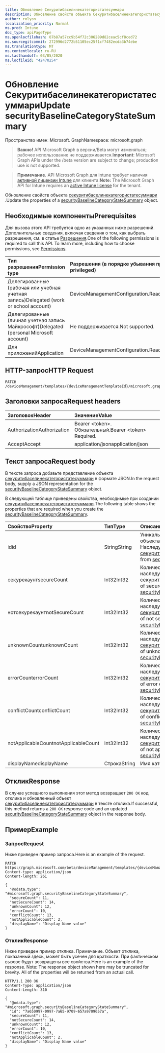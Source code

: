 ```yaml
---
title: Обновление Секуритибаселинекатегористатесуммари
description: Обновление свойств объекта Секуритибаселинекатегористатесуммари.
author: rolyon
localization_priority: Normal
ms.prod: Intune
doc_type: apiPageType
ms.openlocfilehash: 07b87a57cc9b54f72c306289d82ceac5cf8ced72
ms.sourcegitcommit: 272996d2772b51105ec25f1cf7482ecda3b74ebe
ms.translationtype: MT
ms.contentlocale: ru-RU
ms.lasthandoff: 03/05/2020
ms.locfileid: "42470254"
---
```

# <a name="update-securitybaselinecategorystatesummary"></a><span data-ttu-id="d7be5-103">Обновление Секуритибаселинекатегористатесуммари</span><span class="sxs-lookup"><span data-stu-id="d7be5-103">Update securityBaselineCategoryStateSummary</span></span>

<span data-ttu-id="d7be5-104">Пространство имен: Microsoft. Graph</span><span class="sxs-lookup"><span data-stu-id="d7be5-104">Namespace: microsoft.graph</span></span>

> <span data-ttu-id="d7be5-105">**Важно!** API Microsoft Graph в версии/Beta могут изменяться; рабочее использование не поддерживается.</span><span class="sxs-lookup"><span data-stu-id="d7be5-105">**Important:** Microsoft Graph APIs under the /beta version are subject to change; production use is not supported.</span></span>

> <span data-ttu-id="d7be5-106">**Примечание.** API Microsoft Graph для Intune требует наличия [активной лицензии Intune](https://go.microsoft.com/fwlink/?linkid=839381) для клиента.</span><span class="sxs-lookup"><span data-stu-id="d7be5-106">**Note:** The Microsoft Graph API for Intune requires an [active Intune license](https://go.microsoft.com/fwlink/?linkid=839381) for the tenant.</span></span>

<span data-ttu-id="d7be5-107">Обновление свойств объекта [секуритибаселинекатегористатесуммари](../resources/intune-deviceintent-securitybaselinecategorystatesummary.md) .</span><span class="sxs-lookup"><span data-stu-id="d7be5-107">Update the properties of a [securityBaselineCategoryStateSummary](../resources/intune-deviceintent-securitybaselinecategorystatesummary.md) object.</span></span>

## <a name="prerequisites"></a><span data-ttu-id="d7be5-108">Необходимые компоненты</span><span class="sxs-lookup"><span data-stu-id="d7be5-108">Prerequisites</span></span>
<span data-ttu-id="d7be5-p101">Для вызова этого API требуется одно из указанных ниже разрешений. Дополнительные сведения, включая сведения о том, как выбрать разрешения, см. в статье [Разрешения](/graph/permissions-reference).</span><span class="sxs-lookup"><span data-stu-id="d7be5-p101">One of the following permissions is required to call this API. To learn more, including how to choose permissions, see [Permissions](/graph/permissions-reference).</span></span>

|<span data-ttu-id="d7be5-111">Тип разрешения</span><span class="sxs-lookup"><span data-stu-id="d7be5-111">Permission type</span></span>|<span data-ttu-id="d7be5-112">Разрешения (в порядке убывания привилегий)</span><span class="sxs-lookup"><span data-stu-id="d7be5-112">Permissions (from most to least privileged)</span></span>|
|:---|:---|
|<span data-ttu-id="d7be5-113">Делегированные (рабочая или учебная учетная запись)</span><span class="sxs-lookup"><span data-stu-id="d7be5-113">Delegated (work or school account)</span></span>|<span data-ttu-id="d7be5-114">DeviceManagementConfiguration.ReadWrite.All</span><span class="sxs-lookup"><span data-stu-id="d7be5-114">DeviceManagementConfiguration.ReadWrite.All</span></span>|
|<span data-ttu-id="d7be5-115">Делегированные (личная учетная запись Майкрософт)</span><span class="sxs-lookup"><span data-stu-id="d7be5-115">Delegated (personal Microsoft account)</span></span>|<span data-ttu-id="d7be5-116">Не поддерживается.</span><span class="sxs-lookup"><span data-stu-id="d7be5-116">Not supported.</span></span>|
|<span data-ttu-id="d7be5-117">Для приложений</span><span class="sxs-lookup"><span data-stu-id="d7be5-117">Application</span></span>|<span data-ttu-id="d7be5-118">DeviceManagementConfiguration.ReadWrite.All</span><span class="sxs-lookup"><span data-stu-id="d7be5-118">DeviceManagementConfiguration.ReadWrite.All</span></span>|

## <a name="http-request"></a><span data-ttu-id="d7be5-119">HTTP-запрос</span><span class="sxs-lookup"><span data-stu-id="d7be5-119">HTTP Request</span></span>
<!-- {
  "blockType": "ignored"
}
-->
``` http
PATCH /deviceManagement/templates/{deviceManagementTemplateId}/microsoft.graph.securityBaselineTemplate/categoryDeviceStateSummaries/{securityBaselineCategoryStateSummaryId}
```

## <a name="request-headers"></a><span data-ttu-id="d7be5-120">Заголовки запроса</span><span class="sxs-lookup"><span data-stu-id="d7be5-120">Request headers</span></span>
|<span data-ttu-id="d7be5-121">Заголовок</span><span class="sxs-lookup"><span data-stu-id="d7be5-121">Header</span></span>|<span data-ttu-id="d7be5-122">Значение</span><span class="sxs-lookup"><span data-stu-id="d7be5-122">Value</span></span>|
|:---|:---|
|<span data-ttu-id="d7be5-123">Authorization</span><span class="sxs-lookup"><span data-stu-id="d7be5-123">Authorization</span></span>|<span data-ttu-id="d7be5-124">Bearer &lt;token&gt;. Обязательный.</span><span class="sxs-lookup"><span data-stu-id="d7be5-124">Bearer &lt;token&gt; Required.</span></span>|
|<span data-ttu-id="d7be5-125">Accept</span><span class="sxs-lookup"><span data-stu-id="d7be5-125">Accept</span></span>|<span data-ttu-id="d7be5-126">application/json</span><span class="sxs-lookup"><span data-stu-id="d7be5-126">application/json</span></span>|

## <a name="request-body"></a><span data-ttu-id="d7be5-127">Текст запроса</span><span class="sxs-lookup"><span data-stu-id="d7be5-127">Request body</span></span>
<span data-ttu-id="d7be5-128">В тексте запроса добавьте представление объекта [секуритибаселинекатегористатесуммари](../resources/intune-deviceintent-securitybaselinecategorystatesummary.md) в формате JSON.</span><span class="sxs-lookup"><span data-stu-id="d7be5-128">In the request body, supply a JSON representation for the [securityBaselineCategoryStateSummary](../resources/intune-deviceintent-securitybaselinecategorystatesummary.md) object.</span></span>

<span data-ttu-id="d7be5-129">В следующей таблице приведены свойства, необходимые при создании [секуритибаселинекатегористатесуммари](../resources/intune-deviceintent-securitybaselinecategorystatesummary.md).</span><span class="sxs-lookup"><span data-stu-id="d7be5-129">The following table shows the properties that are required when you create the [securityBaselineCategoryStateSummary](../resources/intune-deviceintent-securitybaselinecategorystatesummary.md).</span></span>

|<span data-ttu-id="d7be5-130">Свойство</span><span class="sxs-lookup"><span data-stu-id="d7be5-130">Property</span></span>|<span data-ttu-id="d7be5-131">Тип</span><span class="sxs-lookup"><span data-stu-id="d7be5-131">Type</span></span>|<span data-ttu-id="d7be5-132">Описание</span><span class="sxs-lookup"><span data-stu-id="d7be5-132">Description</span></span>|
|:---|:---|:---|
|<span data-ttu-id="d7be5-133">id</span><span class="sxs-lookup"><span data-stu-id="d7be5-133">id</span></span>|<span data-ttu-id="d7be5-134">String</span><span class="sxs-lookup"><span data-stu-id="d7be5-134">String</span></span>|<span data-ttu-id="d7be5-135">Уникальный идентификатор объекта.</span><span class="sxs-lookup"><span data-stu-id="d7be5-135">Unique identifier of the entity.</span></span> <span data-ttu-id="d7be5-136">Наследуется от [секуритибаселинестатесуммари](../resources/intune-deviceintent-securitybaselinestatesummary.md)</span><span class="sxs-lookup"><span data-stu-id="d7be5-136">Inherited from [securityBaselineStateSummary](../resources/intune-deviceintent-securitybaselinestatesummary.md)</span></span>|
|<span data-ttu-id="d7be5-137">секурекаунт</span><span class="sxs-lookup"><span data-stu-id="d7be5-137">secureCount</span></span>|<span data-ttu-id="d7be5-138">Int32</span><span class="sxs-lookup"><span data-stu-id="d7be5-138">Int32</span></span>|<span data-ttu-id="d7be5-139">Количество защищенных устройств, наследуемых от [секуритибаселинестатесуммари](../resources/intune-deviceintent-securitybaselinestatesummary.md)</span><span class="sxs-lookup"><span data-stu-id="d7be5-139">Number of secure devices Inherited from [securityBaselineStateSummary](../resources/intune-deviceintent-securitybaselinestatesummary.md)</span></span>|
|<span data-ttu-id="d7be5-140">нотсекурекаунт</span><span class="sxs-lookup"><span data-stu-id="d7be5-140">notSecureCount</span></span>|<span data-ttu-id="d7be5-141">Int32</span><span class="sxs-lookup"><span data-stu-id="d7be5-141">Int32</span></span>|<span data-ttu-id="d7be5-142">Количество незащищенных устройств, наследуемых от [секуритибаселинестатесуммари](../resources/intune-deviceintent-securitybaselinestatesummary.md)</span><span class="sxs-lookup"><span data-stu-id="d7be5-142">Number of not secure devices Inherited from [securityBaselineStateSummary](../resources/intune-deviceintent-securitybaselinestatesummary.md)</span></span>|
|<span data-ttu-id="d7be5-143">unknownCount</span><span class="sxs-lookup"><span data-stu-id="d7be5-143">unknownCount</span></span>|<span data-ttu-id="d7be5-144">Int32</span><span class="sxs-lookup"><span data-stu-id="d7be5-144">Int32</span></span>|<span data-ttu-id="d7be5-145">Количество неизвестных устройств, наследуемых от [секуритибаселинестатесуммари](../resources/intune-deviceintent-securitybaselinestatesummary.md)</span><span class="sxs-lookup"><span data-stu-id="d7be5-145">Number of unknown devices Inherited from [securityBaselineStateSummary](../resources/intune-deviceintent-securitybaselinestatesummary.md)</span></span>|
|<span data-ttu-id="d7be5-146">errorCount</span><span class="sxs-lookup"><span data-stu-id="d7be5-146">errorCount</span></span>|<span data-ttu-id="d7be5-147">Int32</span><span class="sxs-lookup"><span data-stu-id="d7be5-147">Int32</span></span>|<span data-ttu-id="d7be5-148">Количество устройств с ошибками, наследуемых от [секуритибаселинестатесуммари](../resources/intune-deviceintent-securitybaselinestatesummary.md)</span><span class="sxs-lookup"><span data-stu-id="d7be5-148">Number of error devices Inherited from [securityBaselineStateSummary](../resources/intune-deviceintent-securitybaselinestatesummary.md)</span></span>|
|<span data-ttu-id="d7be5-149">conflictCount</span><span class="sxs-lookup"><span data-stu-id="d7be5-149">conflictCount</span></span>|<span data-ttu-id="d7be5-150">Int32</span><span class="sxs-lookup"><span data-stu-id="d7be5-150">Int32</span></span>|<span data-ttu-id="d7be5-151">Количество устройств с конфликтами, наследуемых от [секуритибаселинестатесуммари](../resources/intune-deviceintent-securitybaselinestatesummary.md)</span><span class="sxs-lookup"><span data-stu-id="d7be5-151">Number of conflict devices Inherited from [securityBaselineStateSummary](../resources/intune-deviceintent-securitybaselinestatesummary.md)</span></span>|
|<span data-ttu-id="d7be5-152">notApplicableCount</span><span class="sxs-lookup"><span data-stu-id="d7be5-152">notApplicableCount</span></span>|<span data-ttu-id="d7be5-153">Int32</span><span class="sxs-lookup"><span data-stu-id="d7be5-153">Int32</span></span>|<span data-ttu-id="d7be5-154">Количество неприменимых устройств, наследуемых от [секуритибаселинестатесуммари](../resources/intune-deviceintent-securitybaselinestatesummary.md)</span><span class="sxs-lookup"><span data-stu-id="d7be5-154">Number of not applicable devices Inherited from [securityBaselineStateSummary](../resources/intune-deviceintent-securitybaselinestatesummary.md)</span></span>|
|<span data-ttu-id="d7be5-155">displayName</span><span class="sxs-lookup"><span data-stu-id="d7be5-155">displayName</span></span>|<span data-ttu-id="d7be5-156">Строка</span><span class="sxs-lookup"><span data-stu-id="d7be5-156">String</span></span>|<span data-ttu-id="d7be5-157">Имя категории</span><span class="sxs-lookup"><span data-stu-id="d7be5-157">The category name</span></span>|



## <a name="response"></a><span data-ttu-id="d7be5-158">Отклик</span><span class="sxs-lookup"><span data-stu-id="d7be5-158">Response</span></span>
<span data-ttu-id="d7be5-159">В случае успешного выполнения этот метод возвращает `200 OK` код отклика и обновленный объект [секуритибаселинекатегористатесуммари](../resources/intune-deviceintent-securitybaselinecategorystatesummary.md) в тексте отклика.</span><span class="sxs-lookup"><span data-stu-id="d7be5-159">If successful, this method returns a `200 OK` response code and an updated [securityBaselineCategoryStateSummary](../resources/intune-deviceintent-securitybaselinecategorystatesummary.md) object in the response body.</span></span>

## <a name="example"></a><span data-ttu-id="d7be5-160">Пример</span><span class="sxs-lookup"><span data-stu-id="d7be5-160">Example</span></span>

### <a name="request"></a><span data-ttu-id="d7be5-161">Запрос</span><span class="sxs-lookup"><span data-stu-id="d7be5-161">Request</span></span>
<span data-ttu-id="d7be5-162">Ниже приведен пример запроса.</span><span class="sxs-lookup"><span data-stu-id="d7be5-162">Here is an example of the request.</span></span>
``` http
PATCH https://graph.microsoft.com/beta/deviceManagement/templates/{deviceManagementTemplateId}/microsoft.graph.securityBaselineTemplate/categoryDeviceStateSummaries/{securityBaselineCategoryStateSummaryId}
Content-type: application/json
Content-length: 261

{
  "@odata.type": "#microsoft.graph.securityBaselineCategoryStateSummary",
  "secureCount": 11,
  "notSecureCount": 14,
  "unknownCount": 12,
  "errorCount": 10,
  "conflictCount": 13,
  "notApplicableCount": 2,
  "displayName": "Display Name value"
}
```

### <a name="response"></a><span data-ttu-id="d7be5-163">Отклик</span><span class="sxs-lookup"><span data-stu-id="d7be5-163">Response</span></span>
<span data-ttu-id="d7be5-p103">Ниже приведен пример отклика. Примечание. Объект отклика, показанный здесь, может быть усечен для краткости. При фактическом вызове будут возвращены все свойства.</span><span class="sxs-lookup"><span data-stu-id="d7be5-p103">Here is an example of the response. Note: The response object shown here may be truncated for brevity. All of the properties will be returned from an actual call.</span></span>
``` http
HTTP/1.1 200 OK
Content-Type: application/json
Content-Length: 310

{
  "@odata.type": "#microsoft.graph.securityBaselineCategoryStateSummary",
  "id": "7a650997-0997-7a65-9709-657a9709657a",
  "secureCount": 11,
  "notSecureCount": 14,
  "unknownCount": 12,
  "errorCount": 10,
  "conflictCount": 13,
  "notApplicableCount": 2,
  "displayName": "Display Name value"
}
```





